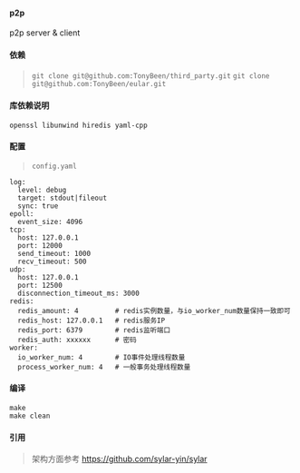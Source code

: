 #### p2p
p2p server &amp; client

#### 依赖
> `git clone git@github.com:TonyBeen/third_party.git`
> `git clone git@github.com:TonyBeen/eular.git`

#### 库依赖说明
`openssl libunwind hiredis yaml-cpp`

#### 配置

> `config.yaml`

    log:
      level: debug
      target: stdout|fileout
      sync: true
    epoll:
      event_size: 4096
    tcp:
      host: 127.0.0.1
      port: 12000
      send_timeout: 1000
      recv_timeout: 500
    udp:
      host: 127.0.0.1
      port: 12500
      disconnection_timeout_ms: 3000
    redis:
      redis_amount: 4         # redis实例数量，与io_worker_num数量保持一致即可
      redis_host: 127.0.0.1   # redis服务IP
      redis_port: 6379        # redis监听端口
      redis_auth: xxxxxx      # 密码
    worker:
      io_worker_num: 4        # IO事件处理线程数量
      process_worker_num: 4   # 一般事务处理线程数量

#### 编译
    make
    make clean

#### 引用
> 架构方面参考 https://github.com/sylar-yin/sylar
